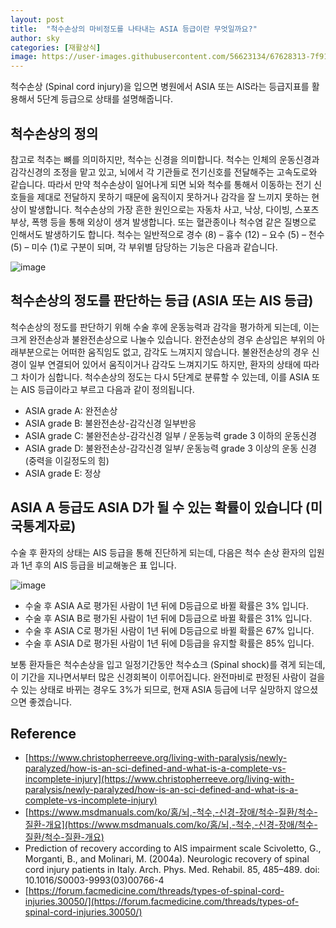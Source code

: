 ```yaml
---
layout: post
title:  "척수손상의 마비정도를 나타내는 ASIA 등급이란 무엇일까요?"
author: sky
categories: [재활상식]
image: https://user-images.githubusercontent.com/56623134/67628313-7f915000-f8a6-11e9-8c6f-ba196750f95a.png
---
```


척수손상 (Spinal cord injury)을 입으면 병원에서 ASIA 또는 AIS라는 등급지표를 활용해서 5단계 등급으로 상태를 설명해줍니다.

## 척수손상의 정의

참고로 척추는 뼈를 의미하지만, 척수는 신경을 의미합니다.
척수는 인체의 운동신경과 감각신경의 조정을 맡고 있고, 뇌에서 각 기관들로 전기신호를 전달해주는 고속도로와 같습니다.
따라서 만약 척수손상이 일어나게 되면 뇌와 척수를 통해서 이동하는 전기 신호들을 제대로 전달하지 못하기 때문에 움직이지 못하거나 감각을 잘 느끼지 못하는 현상이 발생합니다.
척수손상의 가장 흔한 원인으로는 자동차 사고, 낙상, 다이빙, 스포츠 부상, 폭행 등을 통해 외상이 생겨 발생합니다.
또는 혈관종이나 척수염 같은 질병으로 인해서도 발생하기도 합니다.
척수는 일반적으로 경수 (8) – 흉수 (12) – 요수 (5) – 천수 (5) – 미수 (1)로 구분이 되며, 각 부위별 담당하는 기능은 다음과 같습니다.
 
![image](https://user-images.githubusercontent.com/56623134/67628276-c2065d00-f8a5-11e9-80a4-51b691493e27.png)

## 척수손상의 정도를 판단하는 등급 (ASIA 또는 AIS 등급)

척수손상의 정도를 판단하기 위해 수술 후에 운동능력과 감각을 평가하게 되는데, 이는 크게 완전손상과 불완전손상으로 나눌수 있습니다.
완전손상의 경우 손상입은 부위의 아래부분으로는 어떠한 움직임도 없고, 감각도 느껴지지 않습니다.
불완전손상의 경우 신경이 일부 연결되어 있어서 움직이거나 감각도 느껴지기도 하지만, 환자의 상태에 따라 그 차이가 심합니다.
척수손상의 정도는 다시 5단계로 분류할 수 있는데, 이를 ASIA 또는 AIS 등급이라고 부르고 다음과 같이 정의됩니다.

 - ASIA grade A: 완전손상
 - ASIA grade B: 불완전손상-감각신경 일부반응
 - ASIA grade C: 불완전손상-감각신경 일부 / 운동능력 grade 3 이하의 운동신경
 - ASIA grade D: 불완전손상-감각신경 일부/ 운동능력 grade 3 이상의 운동 신경 (중력을 이길정도의 힘)
 - ASIA grade E: 정상

## ASIA A 등급도 ASIA D가 될 수 있는 확률이 있습니다 (미국통계자료)

수술 후 환자의 상태는 AIS 등급을 통해 진단하게 되는데, 다음은 척수 손상 환자의 입원과 1년 후의 AIS 등급을 비교해놓은 표 입니다.
 
 ![image](https://user-images.githubusercontent.com/56623134/67628284-e6fad000-f8a5-11e9-9004-94b141dd25dd.png)
 
 - 수술 후 ASIA A로 평가된 사람이 1년 뒤에 D등급으로 바뀔 확률은 3% 입니다.
 - 수술 후 ASIA B로 평가된 사람이 1년 뒤에 D등급으로 바뀔 확률은 31% 입니다.
 - 수술 후 ASIA C로 평가된 사람이 1년 뒤에 D등급으로 바뀔 확률은 67% 입니다.
 - 수술 후 ASIA D로 평가된 사람이 1년 뒤에 D등급을 유지할 확률은 85% 입니다.
 
보통 환자들은 척수손상을 입고 일정기간동안 척수쇼크 (Spinal shock)를 겪게 되는데, 이 기간을 지나면서부터 많은 신경회복이 이루어집니다.
완전마비로 판정된 사람이 걸을 수 있는 상태로 바뀌는 경우도 3%가 되므로, 현재 ASIA 등급에 너무 실망하지 않으셨으면 좋겠습니다.


## Reference
- [https://www.christopherreeve.org/living-with-paralysis/newly-paralyzed/how-is-an-sci-defined-and-what-is-a-complete-vs-incomplete-injury](https://www.christopherreeve.org/living-with-paralysis/newly-paralyzed/how-is-an-sci-defined-and-what-is-a-complete-vs-incomplete-injury)
- [https://www.msdmanuals.com/ko/홈/뇌,-척수,-신경-장애/척수-질환/척수-질환-개요](https://www.msdmanuals.com/ko/홈/뇌,-척수,-신경-장애/척수-질환/척수-질환-개요)
- Prediction of recovery according to AIS impairment scale
Scivoletto, G., Morganti, B., and Molinari, M. (2004a). Neurologic recovery of spinal cord injury patients in Italy. Arch. Phys. Med. Rehabil. 85, 485–489. doi: 10.1016/S0003-9993(03)00766-4
- [https://forum.facmedicine.com/threads/types-of-spinal-cord-injuries.30050/](https://forum.facmedicine.com/threads/types-of-spinal-cord-injuries.30050/)
